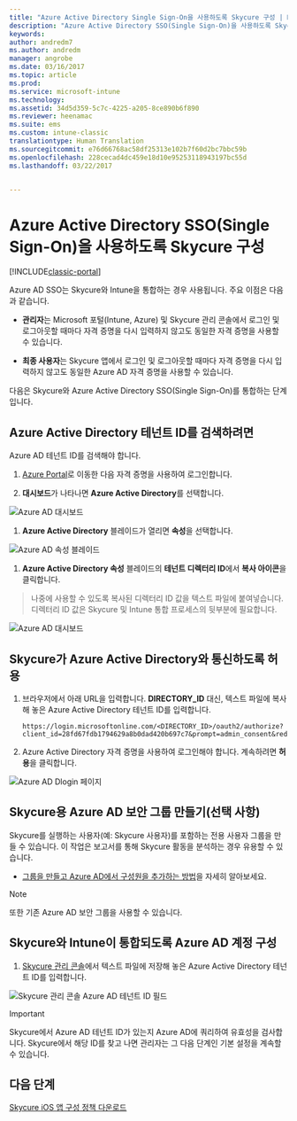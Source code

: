 ```yaml
---
title: "Azure Active Directory Single Sign-On을 사용하도록 Skycure 구성 | Microsoft Docs"
description: "Azure Active Directory SSO(Single Sign-On)을 사용하도록 Skycure 구성"
keywords: 
author: andredm7
ms.author: andredm
manager: angrobe
ms.date: 03/16/2017
ms.topic: article
ms.prod: 
ms.service: microsoft-intune
ms.technology: 
ms.assetid: 34d5d359-5c7c-4225-a205-8ce890b6f890
ms.reviewer: heenamac
ms.suite: ems
ms.custom: intune-classic
translationtype: Human Translation
ms.sourcegitcommit: e76d66768ac58df25313e102b7f60d2bc7bbc59b
ms.openlocfilehash: 228cecad4dc459e18d10e95253118943197bc55d
ms.lasthandoff: 03/22/2017


---
```


# <a name="configure-skycure-to-use-azure-active-directory-single-sign-on-sso"></a>Azure Active Directory SSO(Single Sign-On)을 사용하도록 Skycure 구성

[!INCLUDE[classic-portal](../includes/classic-portal.md)]

Azure AD SSO는 Skycure와 Intune을 통합하는 경우 사용됩니다. 주요 이점은 다음과 같습니다.

-   **관리자**는 Microsoft 포털(Intune, Azure) 및 Skycure 관리 콘솔에서 로그인 및 로그아웃할 때마다 자격 증명을 다시 입력하지 않고도 동일한 자격 증명을 사용할 수 있습니다.

-   **최종 사용자**는 Skycure 앱에서 로그인 및 로그아웃할 때마다 자격 증명을 다시 입력하지 않고도 동일한 Azure AD 자격 증명을 사용할 수 있습니다.

다음은 Skycure와 Azure Active Directory SSO(Single Sign-On)를 통합하는 단계입니다.

## <a name="to-retrieve-the-azure-active-directory-tenant-id"></a>Azure Active Directory 테넌트 ID를 검색하려면

Azure AD 테넌트 ID를 검색해야 합니다.

1.  [Azure Portal](https://portal.azure.com/)로 이동한 다음 자격 증명을 사용하여 로그인합니다.

2.  **대시보드**가 나타나면 **Azure Active Directory**를 선택합니다.

![Azure AD 대시보드](../media/mtp/skycure-sso-1.png)

1.  **Azure Active Directory** 블레이드가 열리면 **속성**을 선택합니다.

![Azure AD 속성 블레이드](../media/mtp/skycure-sso-2.png)

1.  **Azure Active Directory 속성** 블레이드의 **테넌트 디렉터리 ID**에서 **복사 아이콘**을 클릭합니다.

> 나중에 사용할 수 있도록 복사된 디렉터리 ID 값을 텍스트 파일에 붙여넣습니다. 디렉터리 ID 값은 Skycure 및 Intune 통합 프로세스의 뒷부분에 필요합니다.

![Azure AD 대시보드](../media/mtp/skycure-sso-3.png)

## <a name="allow-skycure-to-communicate-with-azure-active-directory"></a>Skycure가 Azure Active Directory와 통신하도록 허용

1.  브라우저에서 아래 URL을 입력합니다. **DIRECTORY_ID** 대신, 텍스트 파일에 복사해 놓은 Azure Active Directory 테넌트 ID를 입력합니다.

        https://login.microsoftonline.com/<DIRECTORY_ID>/oauth2/authorize?client_id=28fd67fdb1794629a8b0dad420b697c7&prompt=admin_consent&redirect_uri=https%3A%2F%2Fmc.skycure.com%2Fapi%2Fexternal%2Fmdm%2Faad_app_consent%2Fmanagement_callback&response_type=code

2.  Azure Active Directory 자격 증명을 사용하여 로그인해야 합니다. 계속하려면 **허용**을 클릭합니다.

![Azure AD Dlogin 페이지](../media/mtp/skycure-sso-4.png)

## <a name="create-an-azure-ad-security-group-for-skycure-optional"></a>Skycure용 Azure AD 보안 그룹 만들기(선택 사항)

Skycure를 실행하는 사용자(예: Skycure 사용자)를 포함하는 전용 사용자 그룹을 만들 수 있습니다. 이 작업은 보고서를 통해 Skycure 활동을 분석하는 경우 유용할 수 있습니다.

-   [그룹을 만들고 Azure AD에서 구성원을 추가하는 방법](https://docs.microsoft.com/azure/active-directory/active-directory-groups-create-azure-portal)을 자세히 알아보세요.

> [!NOTE] 
> 또한 기존 Azure AD 보안 그룹을 사용할 수 있습니다.

## <a name="configure-the-azure-ad-account-to-integrate-intune-with-skycure"></a>Skycure와 Intune이 통합되도록 Azure AD 계정 구성

1.  [Skycure 관리 콘솔](https://aad.skycure.com/)에서 텍스트 파일에 저장해 놓은 Azure Active Directory 테넌트 ID를 입력합니다.

![Skycure 관리 콘솔 Azure AD 테넌트 ID 필드](../media/mtp/skycure-sso-5.png)

> [!IMPORTANT] 
> Skycure에서 Azure AD 테넌트 ID가 있는지 Azure AD에 쿼리하여 유효성을 검사합니다. Skycure에서 해당 ID를 찾고 나면 관리자는 그 다음 단계인 기본 설정을 계속할 수 있습니다.

## <a name="next-steps"></a>다음 단계

[Skycure iOS 앱 구성 정책 다운로드](https://docs.microsoft.com/intune/deploy-use/download-skycure-ios-app-configuration-policy)

